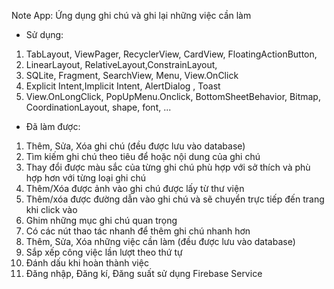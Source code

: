 Note App: Ứng dụng ghi chú và ghi lại những việc cần làm
- Sử dụng:
1. TabLayout, ViewPager, RecyclerView, CardView, FloatingActionButton, 
2. LinearLayout, RelativeLayout,ConstrainLayout, 
3. SQLite, Fragment, SearchView, Menu, View.OnClick
4. Explicit Intent,Implicit Intent, AlertDialog , Toast
5. View.OnLongClick, PopUpMenu.Onclick, BottomSheetBehavior, Bitmap, CoordinationLayout, shape, font, ...
 
- Đã làm được:
1. Thêm, Sửa, Xóa ghi chú (đều được lưu vào database)
2. Tìm kiếm ghi chú theo tiêu để hoặc nội dung của ghi chú
3. Thay đổi được màu sắc của từng ghi chú phù hợp với sở thích và phù hợp hơn với từng loại ghi chú
4. Thêm/Xóa được ảnh vào ghi chú được lấy từ thư viện 
5. Thêm/xóa được đường dẫn vào ghi chú và sẽ chuyển trực tiếp đến trang khi click vào 
6. Ghim những mục ghi chú quan trọng
7. Có các nút thao tác nhanh để thêm ghi chú nhanh hơn
8. Thêm, Sửa, Xóa những việc cần làm (đều được lưu vào database)
9. Sắp xếp công việc lần lượt theo thứ tự 
10. Đánh dấu khi hoàn thành việc 
11. Đăng nhập, Đăng kí, Đăng suất sử dụng Firebase Service
